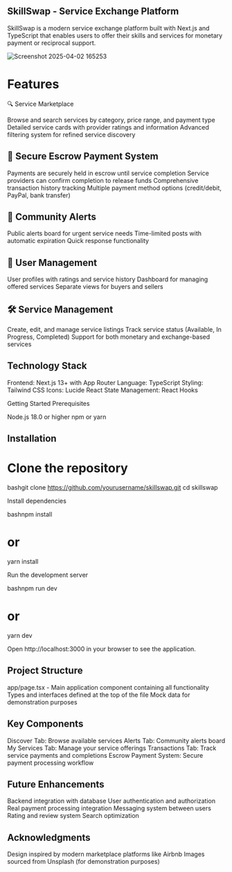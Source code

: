 ## SkillSwap - Service Exchange Platform
SkillSwap is a modern service exchange platform built with Next.js and TypeScript that enables users to offer their skills and services for monetary payment or reciprocal support.

![Screenshot 2025-04-02 165253](https://github.com/user-attachments/assets/7913768d-de12-4ed7-83d2-ebc68c65428a)


# Features
🔍 Service Marketplace

Browse and search services by category, price range, and payment type
Detailed service cards with provider ratings and information
Advanced filtering system for refined service discovery

## 💸 Secure Escrow Payment System

Payments are securely held in escrow until service completion
Service providers can confirm completion to release funds
Comprehensive transaction history tracking
Multiple payment method options (credit/debit, PayPal, bank transfer)

## 📢 Community Alerts

Public alerts board for urgent service needs
Time-limited posts with automatic expiration
Quick response functionality

## 👤 User Management

User profiles with ratings and service history
Dashboard for managing offered services
Separate views for buyers and sellers

## 🛠️ Service Management

Create, edit, and manage service listings
Track service status (Available, In Progress, Completed)
Support for both monetary and exchange-based services

## Technology Stack

Frontend: Next.js 13+ with App Router
Language: TypeScript
Styling: Tailwind CSS
Icons: Lucide React
State Management: React Hooks

Getting Started
Prerequisites

Node.js 18.0 or higher
npm or yarn

## Installation

# Clone the repository

bashgit clone https://github.com/yourusername/skillswap.git
cd skillswap

Install dependencies

bashnpm install
# or
yarn install

Run the development server

bashnpm run dev
# or
yarn dev

Open http://localhost:3000 in your browser to see the application.

## Project Structure

app/page.tsx - Main application component containing all functionality
Types and interfaces defined at the top of the file
Mock data for demonstration purposes

## Key Components

Discover Tab: Browse available services
Alerts Tab: Community alerts board
My Services Tab: Manage your service offerings
Transactions Tab: Track service payments and completions
Escrow Payment System: Secure payment processing workflow

## Future Enhancements

Backend integration with database
User authentication and authorization
Real payment processing integration
Messaging system between users
Rating and review system
Search optimization

## Acknowledgments

Design inspired by modern marketplace platforms like Airbnb
Images sourced from Unsplash (for demonstration purposes)
